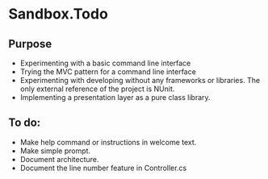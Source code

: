 # Sandbox.Todo
## Purpose
* Experimenting with a basic command line interface
* Trying the MVC pattern for a command line interface
* Experimenting with developing without any frameworks or libraries. The only external reference of the project is NUnit.
* Implementing a presentation layer as a pure class library.

## To do:
* Make help command or instructions in welcome text.
* Make simple prompt.
* Document architecture.
* Document the line number feature in Controller.cs